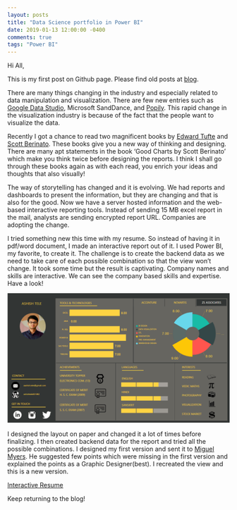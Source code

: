 ```yaml
---
layout: posts
title: "Data Science portfolio in Power BI"
date: 2019-01-13 12:00:00 -0400
comments: true
tags: "Power BI"
---
```


Hi All,

This is my first post on Github page. Please find old posts at [blog](https://ashishtele1992.wordpress.com/).

There are many things changing in the industry and especially related to data manipulation and visualization. There are few new entries such as [Google Data Studio](https://marketingplatform.google.com/about/data-studio/), Microsoft SandDance, and [Popily](http://developers.popily.com/). This rapid change in the visualization industry is because of the fact that the people want to visualize the data.

Recently I got a chance to read two magnificent books by [Edward Tufte](https://www.edwardtufte.com/tufte/) and [Scott Berinato](https://hbr.org/product/good-charts-the-hbr-guide-to-making-smarter-more-persuasive-data-visualizations/15005-PBK-ENG). These books give you a new way of thinking and designing. There are many apt statements in the book ‘Good Charts by Scott Berinato’ which make you think twice before designing the reports. I think I shall go through these books again as with each read, you enrich your ideas and thoughts that also visually!

The way of storytelling has changed and it is evolving. We had reports and dashboards to present the information, but they are changing and that is also for the good. Now we have a server hosted information and the web-based interactive reporting tools. Instead of sending 15 MB excel report in the mail, analysts are sending encrypted report URL. Companies are adopting the change.

I tried something new this time with my resume. So instead of having it in pdf/word document, I made an interactive report out of it. I used Power BI, my favorite, to create it. The challenge is to create the backend data as we need to take care of each possible combination so that the view won’t change. It took some time but the result is captivating. Company names and skills are interactive. We can see the company based skills and expertise. Have a look!

![center](/images/resume.PNG)

I designed the layout on paper and changed it a lot of times before finalizing. I then created backend data for the report and tried all the possible combinations. I designed my first version and sent it to [Miguel Myers](https://twitter.com/myersmiguel). He suggested few points which were missing in the first version and explained the points as a Graphic Designer(best). I recreated the view and this is a new version.

[Interactive Resume](https://goo.gl/kDkCtM)

Keep returning to the blog!
